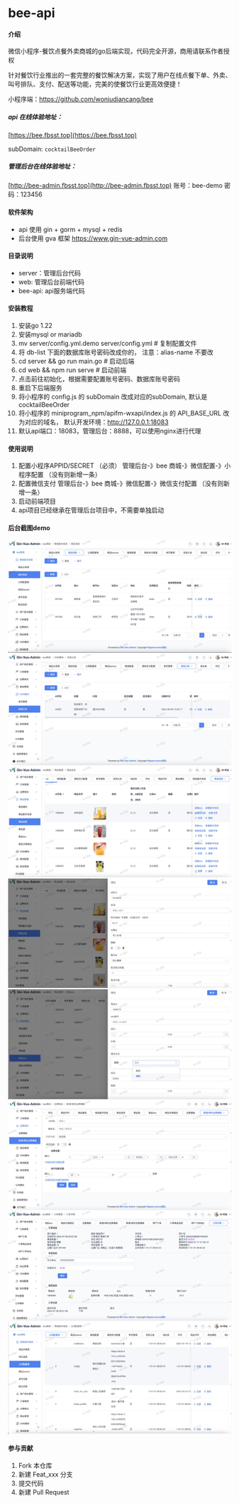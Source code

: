 # bee-api

#### 介绍
微信小程序-餐饮点餐外卖商城的go后端实现，代码完全开源，商用请联系作者授权

针对餐饮行业推出的一套完整的餐饮解决方案，实现了用户在线点餐下单、外卖、叫号排队、支付、配送等功能，完美的使餐饮行业更高效便捷！

小程序端：https://github.com/woniudiancang/bee 


##### api 在线体验地址：
[https://bee.fbsst.top](https://bee.fbsst.top)

subDomain: `cocktailBeeOrder`

##### 管理后台在线体验地址：
[http://bee-admin.fbsst.top](http://bee-admin.fbsst.top)
账号：bee-demo  密码：123456

#### 软件架构

- api 使用 gin + gorm + mysql + redis
- 后台使用 gva 框架 https://www.gin-vue-admin.com


#### 目录说明
- server：管理后台代码
- web: 管理后台前端代码
- bee-api: api服务端代码


#### 安装教程

1.  安装go 1.22
2.  安装mysql or mariadb
3.  mv server/config.yml.demo server/config.yml # 复制配置文件
4.  将 db-list 下面的数据库账号密码改成你的， 注意：alias-name 不要改
5.  cd server && go run main.go  # 启动后端
6.  cd web && npm run serve # 启动前端
7.  点击前往初始化，根据需要配置账号密码、数据库账号密码
8.  重启下后端服务
9.  将小程序的 config.js 的 subDomain 改成对应的subDomain, 默认是 cocktailBeeOrder
10.  将小程序的 miniprogram_npm/apifm-wxapi/index.js 的 API_BASE_URL 改为对应的域名， 默认开发环境：http://127.0.0.1:18083
11.  默认api端口：18083，管理后台：8888，可以使用nginx进行代理

#### 使用说明

1.  配置小程序APPID/SECRET （必须）
    管理后台-》bee 商城-》微信配置-》小程序配置 （没有则新增一条）
2.  配置微信支付
    管理后台-》bee 商城-》微信配置-》微信支付配置 （没有则新增一条）
3.  启动前端项目
4.  api项目已经继承在管理后台项目中，不需要单独启动

#### 后台截图demo
![](imgs/demo01.jpg)
![](imgs/demo02.jpg)
![](imgs/demo03.jpg)
![](imgs/demo04.jpg)
![](imgs/demo05.jpg)
![](imgs/demo06.jpg)
![](imgs/demo07.jpg)
![](imgs/demo08.jpg)


#### 参与贡献

1.  Fork 本仓库
2.  新建 Feat_xxx 分支
3.  提交代码
4.  新建 Pull Request

